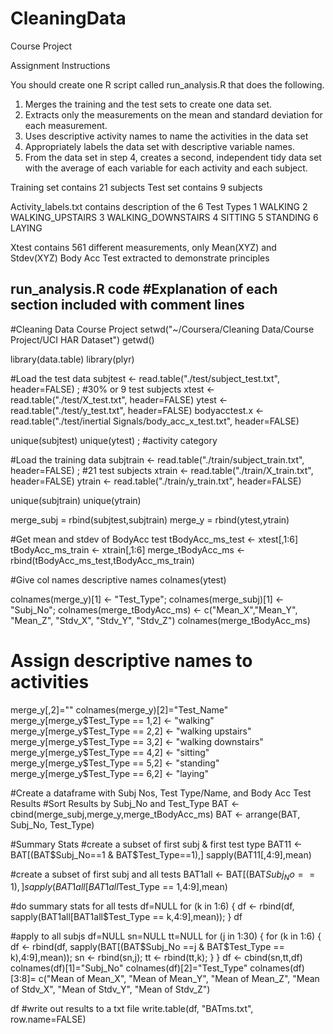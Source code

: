 # CleaningData
Course Project

Assignment Instructions

You should create one R script called run_analysis.R that does the following. 

1.	Merges the training and the test sets to create one data set.
2.	Extracts only the measurements on the mean and standard deviation for each measurement. 
3.	Uses descriptive activity names to name the activities in the data set
4.	Appropriately labels the data set with descriptive variable names. 
5.	From the data set in step 4, creates a second, independent tidy data set with the average of each variable for each activity and each subject.

Training set contains 21 subjects
Test set contains 9 subjects

Activity_labels.txt contains description of the 6 Test Types
1 WALKING
2 WALKING_UPSTAIRS
3 WALKING_DOWNSTAIRS
4 SITTING
5 STANDING
6 LAYING

Xtest contains 561 different measurements, only Mean(XYZ) and Stdev(XYZ) Body Acc Test extracted to demonstrate principles

run_analysis.R code
#Explanation of each section included with comment lines
----------------------
#Cleaning Data Course Project
setwd("~/Coursera/Cleaning Data/Course Project/UCI HAR Dataset")
getwd()

library(data.table)
library(plyr)

#Load the test data
subjtest <- read.table("./test/subject_test.txt", header=FALSE) ; #30% or 9 test subjects
xtest <- read.table("./test/X_test.txt", header=FALSE)
ytest <- read.table("./test/y_test.txt", header=FALSE)
bodyacctest.x <- read.table("./test/inertial Signals/body_acc_x_test.txt", header=FALSE)

unique(subjtest)
unique(ytest)  ; #activity category

#Load the training data
subjtrain <- read.table("./train/subject_train.txt", header=FALSE) ; #21 test subjects
xtrain <- read.table("./train/X_train.txt", header=FALSE)
ytrain <- read.table("./train/y_train.txt", header=FALSE)

unique(subjtrain)
unique(ytrain) 

merge_subj = rbind(subjtest,subjtrain)
merge_y = rbind(ytest,ytrain)

#Get mean and stdev of BodyAcc test
tBodyAcc_ms_test <- xtest[,1:6]
tBodyAcc_ms_train <- xtrain[,1:6]
merge_tBodyAcc_ms <- rbind(tBodyAcc_ms_test,tBodyAcc_ms_train)

#Give col names descriptive names
colnames(ytest)

colnames(merge_y)[1] <- "Test_Type"; 
colnames(merge_subj)[1] <- "Subj_No"; 
colnames(merge_tBodyAcc_ms) <- c("Mean_X","Mean_Y", "Mean_Z", "Stdv_X", "Stdv_Y", "Stdv_Z")
colnames(merge_tBodyAcc_ms)

# Assign descriptive names to activities
merge_y[,2]=""
colnames(merge_y)[2]="Test_Name"
merge_y[merge_y$Test_Type == 1,2] <- "walking"
merge_y[merge_y$Test_Type == 2,2] <- "walking upstairs"
merge_y[merge_y$Test_Type == 3,2] <- "walking downstairs"
merge_y[merge_y$Test_Type == 4,2] <- "sitting"
merge_y[merge_y$Test_Type == 5,2] <- "standing"
merge_y[merge_y$Test_Type == 6,2] <- "laying"

#Create a dataframe with Subj Nos, Test Type/Name, and Body Acc Test Results
#Sort Results by Subj_No and Test_Type
BAT <- cbind(merge_subj,merge_y,merge_tBodyAcc_ms)
BAT <- arrange(BAT, Subj_No, Test_Type)

#Summary Stats
#create a subset of first subj & first test type
BAT11 <- BAT[(BAT$Subj_No==1 & BAT$Test_Type==1),]
sapply(BAT11[,4:9],mean)

#create a subset of first subj and all tests
BAT1all <- BAT[(BAT$Subj_No==1),]
sapply(BAT1all[BAT1all$Test_Type == 1,4:9],mean)

#do summary stats for all tests
df=NULL
for (k in 1:6)  {
  df <- rbind(df, sapply(BAT1all[BAT1all$Test_Type == k,4:9],mean));
  }
df

#apply to all subjs
df=NULL
sn=NULL
tt=NULL
for (j in 1:30) {
       for (k in 1:6)  {
            df <- rbind(df, sapply(BAT[(BAT$Subj_No ==j & BAT$Test_Type == k),4:9],mean));
            sn <- rbind(sn,j);
            tt <- rbind(tt,k);
                       }
                }
df <- cbind(sn,tt,df)
colnames(df)[1]="Subj_No"
colnames(df)[2]="Test_Type"
colnames(df)[3:8]= c("Mean of Mean_X", "Mean of Mean_Y", "Mean of Mean_Z", "Mean of Stdv_X", "Mean of Stdv_Y", "Mean of Stdv_Z")

df
#write out results to a txt file
write.table(df, "BATms.txt", row.name=FALSE)

